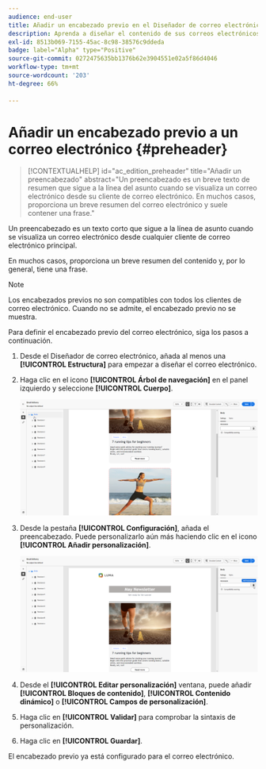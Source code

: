 ```yaml
---
audience: end-user
title: Añadir un encabezado previo en el Diseñador de correo electrónico
description: Aprenda a diseñar el contenido de sus correos electrónicos
exl-id: 8513b069-7155-45ac-8c98-38576c9ddeda
badge: label="Alpha" type="Positive"
source-git-commit: 0272475635bb1376b62e3904551e02a5f86d4046
workflow-type: tm+mt
source-wordcount: '203'
ht-degree: 66%

---
```


# Añadir un encabezado previo a un correo electrónico {#preheader}

>[!CONTEXTUALHELP]
>id="ac_edition_preheader"
>title="Añadir un preencabezado"
>abstract="Un preencabezado es un breve texto de resumen que sigue a la línea del asunto cuando se visualiza un correo electrónico desde su cliente de correo electrónico. En muchos casos, proporciona un breve resumen del correo electrónico y suele contener una frase."

Un preencabezado es un texto corto que sigue a la línea de asunto cuando se visualiza un correo electrónico desde cualquier cliente de correo electrónico principal.

En muchos casos, proporciona un breve resumen del contenido y, por lo general, tiene una frase.

>[!NOTE]
>
>Los encabezados previos no son compatibles con todos los clientes de correo electrónico. Cuando no se admite, el encabezado previo no se muestra.

Para definir el encabezado previo del correo electrónico, siga los pasos a continuación.

1. Desde el Diseñador de correo electrónico, añada al menos una **[!UICONTROL Estructura]** para empezar a diseñar el correo electrónico.

1. Haga clic en el icono **[!UICONTROL Árbol de navegación]** en el panel izquierdo y seleccione **[!UICONTROL Cuerpo]**.

   ![](assets/preheader_body.png)

1. Desde la pestaña **[!UICONTROL Configuración]**, añada el preencabezado. Puede personalizarlo aún más haciendo clic en el icono **[!UICONTROL Añadir personalización]**.

   ![](assets/preheader_body_settings.png)

1. Desde el **[!UICONTROL Editar personalización]** ventana, puede añadir **[!UICONTROL Bloques de contenido]**, **[!UICONTROL Contenido dinámico]** o **[!UICONTROL Campos de personalización]**.

1. Haga clic en **[!UICONTROL Validar]** para comprobar la sintaxis de personalización.

1. Haga clic en **[!UICONTROL Guardar]**.

El encabezado previo ya está configurado para el correo electrónico.
